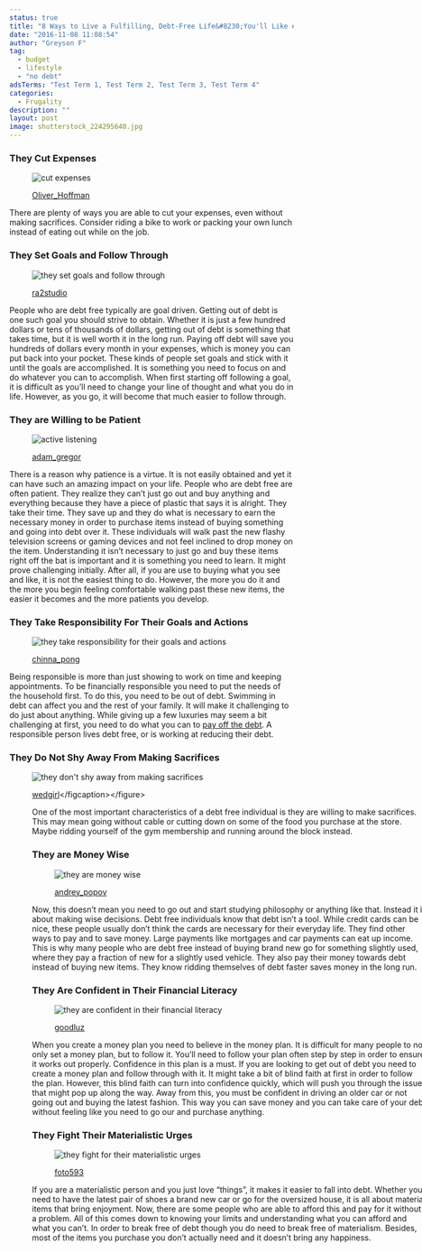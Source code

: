 ```yaml
---
status: true
title: "8 Ways to Live a Fulfilling, Debt-Free Life&#8230;You'll Like #6"
date: "2016-11-08 11:08:54"
author: "Greyson F"
tag:
  - budget
  - lifestyle
  - "no debt"
adsTerms: "Test Term 1, Test Term 2, Test Term 3, Test Term 4"
categories:
  - Frugality
description: ""
layout: post
image: shutterstock_224295640.jpg
---
```


### They Cut Expenses

<figure aria-describedby="caption-attachment-4303" class="wp-caption alignnone" id="attachment_4303" style="width: 700px">

![cut expenses](/posts/shutterstock_77378869.jpg)<figcaption class="wp-caption-text" id="caption-attachment-4303">[Oliver_Hoffman](https://www.shutterstock.com/pic-77378869/stock-photo-hand-with-scissors-cutting-into-label-signed-expenses.html)</figcaption></figure>

There are plenty of ways you are able to cut your expenses, even without making sacrifices. Consider riding a bike to work or packing your own lunch instead of eating out while on the job.

### They Set Goals and Follow Through

<figure aria-describedby="caption-attachment-4304" class="wp-caption alignnone" id="attachment_4304" style="width: 700px">

![they set goals and follow through](/posts/shutterstock_308851766.jpg)<figcaption class="wp-caption-text" id="caption-attachment-4304">[ra2studio](https://www.shutterstock.com/pic-308851766/stock-photo-business-woman-on-road-heading-toward-a-dollar-sign-concept.html)</figcaption></figure>

People who are debt free typically are goal driven. Getting out of debt is one such goal you should strive to obtain. Whether it is just a few hundred dollars or tens of thousands of dollars, getting out of debt is something that takes time, but it is well worth it in the long run. Paying off debt will save you hundreds of dollars every month in your expenses, which is money you can put back into your pocket. These kinds of people set goals and stick with it until the goals are accomplished. It is something you need to focus on and do whatever you can to accomplish. When first starting off following a goal, it is difficult as you’ll need to change your line of thought and what you do in life. However, as you go, it will become that much easier to follow through.

### They are Willing to be Patient

<figure aria-describedby="caption-attachment-4264" class="wp-caption alignnone" id="attachment_4264" style="width: 700px">

![active listening](/posts/shutterstock_300058016.jpg)<figcaption class="wp-caption-text" id="caption-attachment-4264">[adam_gregor](https://www.shutterstock.com/pic-300058016/stock-photo-two-men-talking.html)</figcaption></figure>

There is a reason why patience is a virtue. It is not easily obtained and yet it can have such an amazing impact on your life. People who are debt free are often patient. They realize they can’t just go out and buy anything and everything because they have a piece of plastic that says it is alright. They take their time. They save up and they do what is necessary to earn the necessary money in order to purchase items instead of buying something and going into debt over it. These individuals will walk past the new flashy television screens or gaming devices and not feel inclined to drop money on the item. Understanding it isn’t necessary to just go and buy these items right off the bat is important and it is something you need to learn. It might prove challenging initially. After all, if you are use to buying what you see and like, it is not the easiest thing to do. However, the more you do it and the more you begin feeling comfortable walking past these new items, the easier it becomes and the more patients you develop.

### They Take Responsibility For Their Goals and Actions

<figure aria-describedby="caption-attachment-4306" class="wp-caption alignnone" id="attachment_4306" style="width: 700px">

![they take responsibility for their goals and actions](/posts/shutterstock_359437478.jpg)<figcaption class="wp-caption-text" id="caption-attachment-4306">[chinna_pong](https://www.shutterstock.com/pic-359437478/stock-photo-human-hands-planting-perfect-growing-stem-tree-blur-natural-background-greenery-leaf-arbor-reforestation-sustainable-bio-eco-forest-saving-environment-harmony-ecosystem-conservation-csr-e.html)</figcaption></figure>

Being responsible is more than just showing to work on time and keeping appointments. To be financially responsible you need to put the needs of the household first. To do this, you need to be out of debt. Swimming in debt can affect you and the rest of your family. It will make it challenging to do just about anything. While giving up a few luxuries may seem a bit challenging at first, you need to do what you can to [pay off the debt](https://www.marketwatch.com/story/10-characteristics-of-debt-free-people-2014-02-05). A responsible person lives debt free, or is working at reducing their debt.

### They Do Not Shy Away From Making Sacrifices

<figure aria-describedby="caption-attachment-4307" class="wp-caption alignnone" id="attachment_4307" style="width: 700px">

![they don't shy away from making sacrifices](/posts/shutterstock_396376126.jpg)<figcaption class="wp-caption-text" id="caption-attachment-4307">[wedgirl](https://www.shutterstock.com/pic-396376126/stock-photo-save-money.html?)</figcaption></figure>

One of the most important characteristics of a debt free individual is they are willing to make sacrifices. This may mean going without cable or cutting down on some of the food you purchase at the store. Maybe ridding yourself of the gym membership and running around the block instead.

### They are Money Wise

<figure aria-describedby="caption-attachment-4308" class="wp-caption alignnone" id="attachment_4308" style="width: 700px">

![they are money wise](/posts/shutterstock_224295640.jpg)<figcaption class="wp-caption-text" id="caption-attachment-4308">[andrey_popov](https://www.shutterstock.com/pic-224295640/stock-photo-piggybank-looking-at-calculator-isolated-on-white.html)

</figcaption></figure>

Now, this doesn’t mean you need to go out and start studying philosophy or anything like that. Instead it is about making wise decisions. Debt free individuals know that debt isn’t a tool. While credit cards can be nice, these people usually don’t think the cards are necessary for their everyday life. They find other ways to pay and to save money. Large payments like mortgages and car payments can eat up income. This is why many people who are debt free instead of buying brand new go for something slightly used, where they pay a fraction of new for a slightly used vehicle. They also pay their money towards debt instead of buying new items. They know ridding themselves of debt faster saves money in the long run.

### They Are Confident in Their Financial Literacy

<figure aria-describedby="caption-attachment-4309" class="wp-caption alignnone" id="attachment_4309" style="width: 700px">

![they are confident in their financial literacy](/posts/shutterstock_127979189.jpg)<figcaption class="wp-caption-text" id="caption-attachment-4309">[goodluz](https://www.shutterstock.com/pic-127979189/stock-photo-business-team-working-on-sales-results.html)

</figcaption></figure>

When you create a money plan you need to believe in the money plan. It is difficult for many people to not only set a money plan, but to follow it. You’ll need to follow your plan often step by step in order to ensure it works out properly. Confidence in this plan is a must. If you are looking to get out of debt you need to create a money plan and follow through with it. It might take a bit of blind faith at first in order to follow the plan. However, this blind faith can turn into confidence quickly, which will push you through the issues that might pop up along the way. Away from this, you must be confident in driving an older car or not going out and buying the latest fashion. This way you can save money and you can take care of your debt without feeling like you need to go our and purchase anything.

### They Fight Their Materialistic Urges

<figure aria-describedby="caption-attachment-4310" class="wp-caption alignnone" id="attachment_4310" style="width: 700px">

![they fight for their materialistic urges](/posts/shutterstock_320454647.jpg)<figcaption class="wp-caption-text" id="caption-attachment-4310">[foto593](https://www.shutterstock.com/pic-320454647/stock-photo-picturesque-natural-forest-landscape-in-kristianstad-sweden.html)</figcaption></figure>

If you are a materialistic person and you just love “things”, it makes it easier to fall into debt. Whether you need to have the latest pair of shoes a brand new car or go for the oversized house, it is all about material items that bring enjoyment. Now, there are some people who are able to afford this and pay for it without a problem. All of this comes down to knowing your limits and understanding what you can afford and what you can’t. In order to break free of debt though you do need to break free of materialism. Besides, most of the items you purchase you don’t actually need and it doesn’t bring any happiness.
